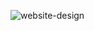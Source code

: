 ![website-design](https://res.cloudinary.com/dz209s6jk/image/upload/v1571319003/Challenges/a3b5gbgtfbtiqrdawpwp.jpg)
